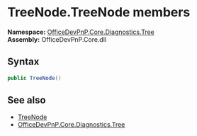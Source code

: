 # TreeNode.TreeNode members 
  

**Namespace:** [OfficeDevPnP.Core.Diagnostics.Tree](OfficeDevPnP.Core.Diagnostics.Tree.md)  
**Assembly:** OfficeDevPnP.Core.dll  
## Syntax
```C#
public TreeNode()
```
## See also
- [TreeNode](OfficeDevPnP.Core.Diagnostics.Tree.TreeNode.md)
- [OfficeDevPnP.Core.Diagnostics.Tree](OfficeDevPnP.Core.Diagnostics.Tree.md)
